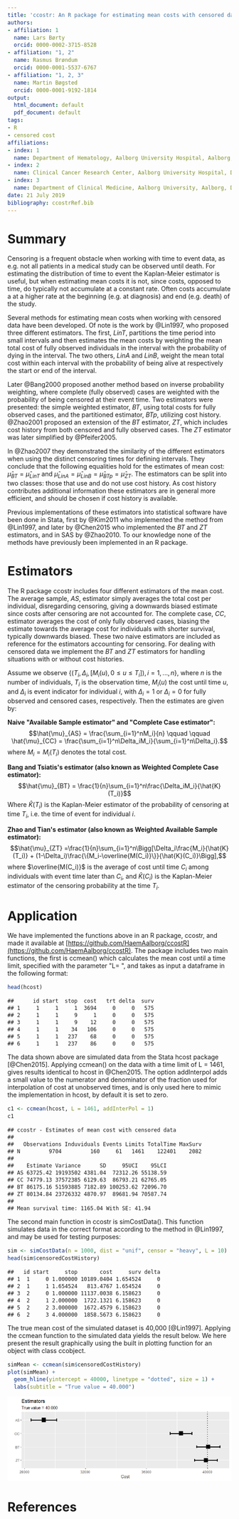 ```yaml
---
title: 'ccostr: An R package for estimating mean costs with censored data'
authors:
- affiliation: 1
  name: Lars Børty
  orcid: 0000-0002-3715-8528
- affiliation: "1, 2"
  name: Rasmus Brøndum
  orcid: 0000-0001-5537-6767
- affiliation: "1, 2, 3"
  name: Martin Bøgsted
  orcid: 0000-0001-9192-1814
output:
  html_document: default
  pdf_document: default
tags:
- R
- censored cost
affiliations:
- index: 1
  name: Department of Hematology, Aalborg University Hospital, Aalborg, Denmark
- index: 2
  name: Clinical Cancer Research Center, Aalborg University Hospital, Denmark
- index: 3
  name: Department of Clinical Medicine, Aalborg University, Aalborg, Denmark
date: 21 July 2019
bibliography: ccostrRef.bib
---
```


# Summary
Censoring is a frequent obstacle when working with time to event data, as e.g. not all patients in a medical study can be observed until death. For estimating the distribution of time to event the Kaplan-Meier estimator is useful, but when estimating mean costs it is not, since costs, opposed to time, do typically not accumulate at a constant rate. Often costs accumulate a at a higher rate at the beginning (e.g. at diagnosis) and end (e.g. death) of the study.

Several methods for estimating mean costs when working with censored data have been developed. Of note is the work by @Lin1997, who proposed three different estimators. The first, $LinT$, partitions the time period into small intervals and then estimates the mean costs by weighting the mean total cost of fully observed individuals in the interval with the probability of dying in the interval. The two others, $LinA$ and $LinB$, weight the mean total cost within each interval with the probability of being alive at respectively the start or end of the interval.

Later @Bang2000 proposed another method based on inverse probability weighting, where complete (fully observed) cases are weighted with the probability of being censored at their event time. Two estimators were presented: the simple weighted estimator, $BT$, using total costs for fully observed cases, and the partitioned estimator, $BTp$, utilizing cost history. @Zhao2001 proposed an extension of the $BT$ estimator, $ZT$, which includes cost history from both censored and fully observed cases. The $ZT$ estimator was later simplified by @Pfeifer2005.

In @Zhao2007 they demonstrated the similarity of the different estimators when using the distinct censoring times for defining intervals. They conclude that the following equalities hold for the estimates of mean cost: $\hat{\mu}_{BT} = \hat{\mu}_{LinT}$ and $\hat{\mu}_{LinA} = \hat{\mu}_{LinB} = \hat{\mu}_{BTp} = \hat{\mu}_{ZT}$. The estimators can be split into two classes: those that use and do not use cost history. As cost history contributes additional information these estimators are in general more efficient, and should be chosen if cost history is available.

Previous implementations of these estimators into statistical software have been done in Stata, first by @Kim2011 who implemented the method from @Lin1997, and later by @Chen2015 who implemented the $BT$ and $ZT$ estimators, and in SAS by @Zhao2010. To our knowledge none of the methods have previously been implemented in an R package.


# Estimators
The R package ccostr includes four different estimators of the mean cost. The average sample, $AS$, estimator simply averages the total cost per individual, disregarding censoring, giving a downwards biased estimate since costs after censoring are not accounted for. The complete case, $CC$, estimator averages the cost of only fully observed cases, biasing the estimate towards the average cost for individuals with shorter survival, typically downwards biased. These two naive estimators are included as reference for the estimators accounting for censoring. For dealing with censored data we implement the $BT$ and $ZT$ estimators for handling situations with or without cost histories. 

Assume we observe $\left\{(T_i, \Delta_i, [M_i(u), 0 \leq u\leq T_i]), i=1,...,n\right\}$, where $n$ is the number of individuals, $T_i$ is the observation time, $M_i(u)$ the cost until time $u$, and $\Delta_i$ is event indicator for individual $i$, with $\Delta_i = 1$ or $\Delta_i = 0$ for fully observed and censored cases, respectively. Then the estimates are given by:

**Naive "Available Sample estimator" and "Complete Case estimator":**
$$\hat{\mu}_{AS} = \frac{\sum_{i=1}^nM_i}{n} \qquad \qquad \hat{\mu}_{CC} = \frac{\sum_{i=1}^n\Delta_iM_i}{\sum_{i=1}^n\Delta_i}.$$
where $M_i = M_i (T_i)$ denotes the total cost.

**Bang and Tsiatis's estimator (also known as Weighted Complete Case estimator):**
$$\hat{\mu}_{BT} = \frac{1}{n}\sum_{i=1}^n\frac{\Delta_iM_i}{\hat{K}(T_i)}$$
Where $\hat{K}(T_i)$ is the Kaplan-Meier estimator of the probability of censoring at time $T_i$, i.e. the time of event for individual $i$.

**Zhao and Tian's estimator (also known as Weighted Available Sample estimator):**
$$\hat{\mu}_{ZT} =\frac{1}{n}\sum_{i=1}^n\Bigg[\Delta_i\frac{M_i}{\hat{K}(T_i)} + (1-\Delta_i)\frac{\{M_i-\overline{M(C_i)}\}}{\hat{K}(C_i)}\Bigg],$$
where  $\overline{M(C_i)}$ is the average of cost until time $C_i$ among individuals with event time later than $C_i$, and $\hat{K}(C_i)$ is the Kaplan-Meier estimator of the censoring probability at the time $T_i$.

# Application
We have implemented the functions above in an R package, ccostr, and made it available at [https://github.com/HaemAalborg/ccostR](https://github.com/HaemAalborg/ccostR). The package includes two main functions, the first is ccmean() which calculates the mean cost until a time limit, specified with the parameter "L= ", and takes as input a dataframe in the following format:

```R
head(hcost)
```
```
##      id start  stop  cost   trt delta  surv
## 1     1     1     1  3694     0     0   575
## 2     1     1     9     1     0     0   575
## 3     1     1     9    12     0     0   575
## 4     1     1    34   106     0     0   575
## 5     1     1   237    68     0     0   575
## 6     1     1   237    86     0     0   575
```


The data shown above are simulated data from the Stata hcost package [@Chen2015]. Applying ccmean() on the data with a time limit of L = 1461, gives results identical to hcost in @Chen2015. The option addInterpol adds a small value to the numerator and denominator of the fraction used for interpolation of cost at unobserved times, and is only used here to mimic the implementation in hcost, by default it is set to zero.

```R
c1 <- ccmean(hcost, L = 1461, addInterPol = 1)
c1
```
```
## ccostr - Estimates of mean cost with censored data
## 
##   Observations Induviduals Events Limits TotalTime MaxSurv
## N         9704         160     61   1461    122401    2082
## 
##    Estimate Variance      SD     95UCI    95LCI
## AS 63725.42 19193502 4381.04  72312.26 55138.59
## CC 74779.13 37572385 6129.63  86793.21 62765.05
## BT 86175.16 51593885 7182.89 100253.62 72096.70
## ZT 80134.84 23726332 4870.97  89681.94 70587.74
## 
## Mean survival time: 1165.04 With SE: 41.94
```


The second main function in ccostr is simCostData(). This function simulates data in the correct format according to the method in @Lin1997, and may be used for testing purposes:

```R
sim <- simCostData(n = 1000, dist = "unif", censor = "heavy", L = 10)
head(sim$censoredCostHistory)
```
```
##   id start     stop       cost     surv delta
## 1  1     0 1.000000 10189.0404 1.654524     0
## 2  1     1 1.654524   813.4767 1.654524     0
## 3  2     0 1.000000 11137.0038 6.158623     0
## 4  2     1 2.000000  1722.1321 6.158623     0
## 5  2     2 3.000000  1672.4579 6.158623     0
## 6  2     3 4.000000  1858.5673 6.158623     0
```


The true mean cost of the simulated dataset is 40,000 [@Lin1997]. Applying the ccmean function to the simulated data yields the result below. We here present the result graphically using the built in plotting function for an object with class ccobject.

```R
simMean <- ccmean(sim$censoredCostHistory)
plot(simMean) + 
  geom_hline(yintercept = 40000, linetype = "dotted", size = 1) +
  labs(subtitle = "True value = 40.000")
```

![](fig/est.png)


# References
